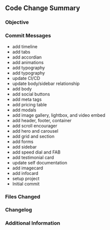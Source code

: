 
## Code Change Summary

### Objective

<!-- Describe the purpose of the PR -->

### Commit Messages
- add timeline
- add tabs
- add accordian
- add animations
- add typography
- add typography
- update CI/CD
- update body/sidebar relationship
- add body
- add social buttons
- add meta tags
- add pricing table
- add modals
- add image gallery, lightbox, and video embed
- add header, footer, container
- add scroll encourager
- add hero and carousel
- add grid and section
- add forms
- add sidebar
- add speed dial and FAB
- add testimonial card
- update self documentation
- add imagecard
- add infocard
- setup project
- Initial commit

### Files Changed


### Changelog


### Additional Information
<!-- Add any extra information, screenshots, or demos -->
